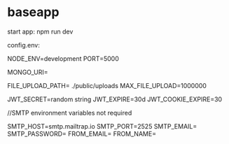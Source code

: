 # baseapp

start app: npm run dev

config.env: 

NODE_ENV=development
PORT=5000

MONGO_URI=

FILE_UPLOAD_PATH= ./public/uploads
MAX_FILE_UPLOAD=1000000

JWT_SECRET=random string
JWT_EXPIRE=30d
JWT_COOKIE_EXPIRE=30


//SMTP environment variables not required 

SMTP_HOST=smtp.mailtrap.io
SMTP_PORT=2525
SMTP_EMAIL=
SMTP_PASSWORD=
FROM_EMAIL=
FROM_NAME=
